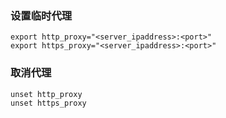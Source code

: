 [^tag]: linux



### 设置临时代理

```shell
export http_proxy="<server_ipaddress>:<port>"
export https_proxy="<server_ipaddress>:<port>"
```

### 取消代理

```shell
unset http_proxy
unset https_proxy
```